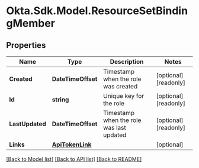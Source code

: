 # Okta.Sdk.Model.ResourceSetBindingMember

## Properties

Name | Type | Description | Notes
------------ | ------------- | ------------- | -------------
**Created** | **DateTimeOffset** | Timestamp when the role was created | [optional] [readonly] 
**Id** | **string** | Unique key for the role | [optional] [readonly] 
**LastUpdated** | **DateTimeOffset** | Timestamp when the role was last updated | [optional] [readonly] 
**Links** | [**ApiTokenLink**](ApiTokenLink.md) |  | [optional] 

[[Back to Model list]](../README.md#documentation-for-models) [[Back to API list]](../README.md#documentation-for-api-endpoints) [[Back to README]](../README.md)

